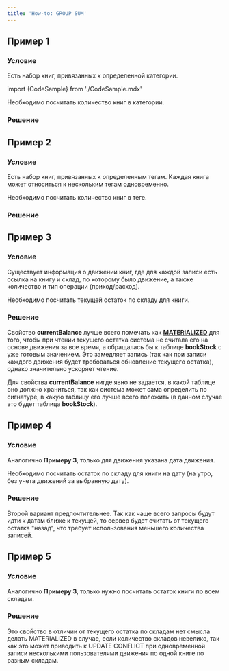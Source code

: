 ```yaml
---
title: 'How-to: GROUP SUM'
---
```


## Пример 1

### Условие

Есть набор книг, привязанных к определенной категории.

import {CodeSample} from './CodeSample.mdx'

<CodeSample url="https://ru-documentation.lsfusion.org/sample?file=UseCaseSum&block=sample1"/>

Необходимо посчитать количество книг в категории.

### Решение

<CodeSample url="https://ru-documentation.lsfusion.org/sample?file=UseCaseSum&block=solution1"/>

## Пример 2

### Условие

Есть набор книг, привязанных к определенным тегам. Каждая книга может относиться к нескольким тегам одновременно.

<CodeSample url="https://ru-documentation.lsfusion.org/sample?file=UseCaseSum&block=sample2"/>

Необходимо посчитать количество книг в теге.

### Решение

<CodeSample url="https://ru-documentation.lsfusion.org/sample?file=UseCaseSum&block=solution2"/>

## Пример 3

### Условие

Существует информация о движении книг, где для каждой записи есть ссылка на книгу и склад, по которому было движение, а также количество и тип операции (приход/расход).

<CodeSample url="https://ru-documentation.lsfusion.org/sample?file=UseCaseSum&block=sample3"/>

Необходимо посчитать текущей остаток по складу для книги.

### Решение

<CodeSample url="https://ru-documentation.lsfusion.org/sample?file=UseCaseSum&block=solution3"/>

Свойство **currentBalance** лучше всего помечать как **[MATERIALIZED](Materializations.md)** для того, чтобы при чтении текущего остатка система не считала его на основе движения за все время, а обращалась бы к таблице **bookStock** с уже готовым значением. Это замедляет запись (так как при записи каждого движения будет требоваться обновление текущего остатка), однако значительно ускоряет чтение.

Для свойства **currentBalance** нигде явно не задается, в какой таблице оно должно храниться, так как система может сама определить по сигнатуре, в какую таблицу его лучше всего положить (в данном случае это будет таблица **bookStock**).

## Пример 4

### Условие

Аналогично **Примеру 3**, только для движения указана дата движения.

<CodeSample url="https://ru-documentation.lsfusion.org/sample?file=UseCaseSum&block=sample4"/>

Необходимо посчитать остаток по складу для книги на дату (на утро, без учета движений за выбранную дату).

### Решение

<CodeSample url="https://ru-documentation.lsfusion.org/sample?file=UseCaseSum&block=solution4"/>

  

Второй вариант предпочтительнее. Так как чаще всего запросы будут идти к датам ближе к текущей, то сервер будет считать от текущего остатка "назад", что требует использования меньшего количества записей.

## Пример 5

### Условие

Аналогично **Примеру 3**, только нужно посчитать остаток книги по всем складам.

### Решение

<CodeSample url="https://ru-documentation.lsfusion.org/sample?file=UseCaseSum&block=solution5"/>

  

Это свойство в отличии от текущего остатка по складам нет смысла делать MATERIALIZED в случае, если количество складов невелико, так как это может приводить к UPDATE CONFLICT при одновременной записи несколькими пользователями движения по одной книге по разным складам.
